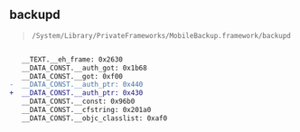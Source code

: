 ## backupd

> `/System/Library/PrivateFrameworks/MobileBackup.framework/backupd`

```diff

   __TEXT.__eh_frame: 0x2630
   __DATA_CONST.__auth_got: 0x1b68
   __DATA_CONST.__got: 0xf00
-  __DATA_CONST.__auth_ptr: 0x440
+  __DATA_CONST.__auth_ptr: 0x430
   __DATA_CONST.__const: 0x96b0
   __DATA_CONST.__cfstring: 0x201a0
   __DATA_CONST.__objc_classlist: 0xaf0

```
